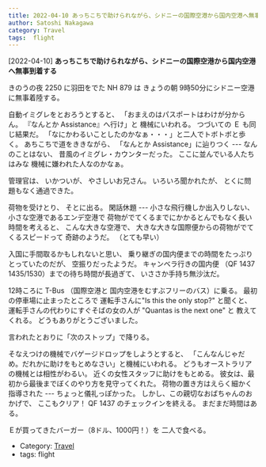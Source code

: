 ```yaml
---
title: 2022-04-10 あっちこちで助けられながら、シドニーの国際空港から国内空港へ無事到着する
author: Satoshi Nakagawa
category: Travel
tags:  flight
---
```


[2022-04-10] **あっちこちで助けられながら、シドニーの国際空港から国内空港へ無事到着する** 

 きのうの夜 2250 に羽田をでた NH 879 は
きょうの朝 9時50分にシドニー空港に無事着陸する。

 自動イミグレをとおろうとすると、
「おまえのはパスポートはわけが分からん。
『なんとか Assistance』へ行け」と
機械にいわれる。
つづいての Ｅ も同じ結果だ。
「なにかわるいことしたのかなぁ・・・」と二人でトボトボと歩く。
あちこちで道をききながら、
「なんとか Assistance」に辿りつく ---
なんのことはない、
昔風のイミグレ・カウンターだった。
ここに並んでいる人たちはみな
機械に嫌われた人なのかなぁ。

 管理官は、
いかついが、
やさしいお兄さん。
いろいろ聞かれたが、
とくに問題もなく通過できた。

 荷物を受けとり、
そとに出る。
閑話休題 ---
小さな飛行機しか出入りしない、
小さな空港であるエンデ空港で
荷物がでてくるまでにかかるとんでもなく長い時間を考えると、
こんな大きな空港で、
大きな大きな国際便からの荷物がでてくるスピードって
奇跡のようだ。
（とても早い）

 入国に手間取るかもしれないと思い、
乗り継ぎの国内便までの時間をたっぷりとっていたのだが、
空振りだったようだ。
キャンベラ行きの国内便
（QF 1437 1435/1530）までの待ち時間が長過ぎて、
いささか手持ち無沙汰だ。

 12時ころに T-Bus （国際空港と
国内空港をむすぶフリーのバス）に乗る。
最初の停車場に止まったところで
運転手さんに"Is this the only stop?" と聞くと、
運転手さんの代わりにすぐそばの女の人が "Quantas is the next one" と
教えてくれる。
どうもありがとうございました。

 言われたとおりに「次のストップ」で降りる。

 そなえつけの機械でバゲージドロップをしようとすると、
「こんなんじゃだめ。だれかに助けをもとめなさい」と機械にいわれる。
どうもオーストラリアの機械とは相性がわるい。
近くの女性スタッフに助けをもとめる。
彼女は、最初から最後までぼくのやり方を見守ってくれた。
荷物の置き方はえらく細かく指導された ---
ちょっと儀礼っぽかった。
しかし、この親切なおばちゃんのおかげで、
ここもクリア！
QF 1437 のチェックインを終える。
まだまだ時間はある。

 Ｅが買ってきたバーガー（8ドル、1000円！）を
二人で食べる。

- Category: [Travel](https://merapano.github.io/categories.html#Travel)
- tags:  flight
